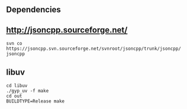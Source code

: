 
Dependencies
------------

http://jsoncpp.sourceforge.net/
-------------------------------

`svn co https://jsoncpp.svn.sourceforge.net/svnroot/jsoncpp/trunk/jsoncpp/ jsoncpp`


libuv
-----

    cd libuv
    ./gyp_uv -f make
    cd out
    BUILDTYPE=Release make

